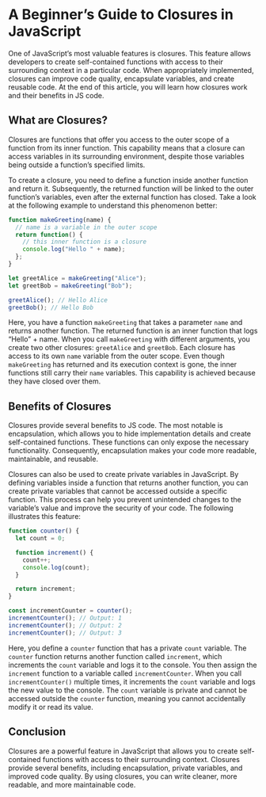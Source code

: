 # A Beginner’s Guide to Closures in JavaScript
One of JavaScript’s most valuable features is closures. This feature allows developers to create self-contained functions with access to their surrounding context in a particular code. 
When appropriately implemented, closures can improve code quality, encapsulate variables, and create reusable code. At the end of this article, you will learn how closures work and their benefits in JS code.

## What are Closures?

Closures are functions that offer you access to the outer scope of a function from its inner function. This capability means that a closure can access variables in its surrounding environment, despite those variables being outside a function’s specified limits. 

To create a closure, you need to define a function inside another function and return it. Subsequently, the returned function will be linked to the outer function’s variables, even after the external function has closed. Take a look at the following example to understand this phenomenon better:

```javascript
function makeGreeting(name) {
  // name is a variable in the outer scope
  return function() {
    // this inner function is a closure
    console.log("Hello " + name);
  };
}

let greetAlice = makeGreeting("Alice");
let greetBob = makeGreeting("Bob");

greetAlice(); // Hello Alice
greetBob(); // Hello Bob
```


Here, you have a function `makeGreeting` that takes a parameter `name` and returns another function. The returned function is an inner function that logs “Hello” + name.
When you call `makeGreeting` with different arguments, you create two other closures: `greetAlice` and `greetBob`. Each closure has access to its own `name` variable from the outer scope.
Even though `makeGreeting` has returned and its execution context is gone, the inner functions still carry their `name` variables. This capability is achieved because they have closed over them.

## Benefits of Closures

Closures provide several benefits to JS code. The most notable is encapsulation, which allows you to hide implementation details and create self-contained functions. These functions can only expose the necessary functionality. Consequently, encapsulation makes your code more readable, maintainable, and reusable.

Closures can also be used to create private variables in JavaScript. By defining variables inside a function that returns another function, you can create private variables that cannot be accessed outside a specific function. This process can help you prevent unintended changes to the variable’s value and improve the security of your code. The following illustrates this feature:

```javascript
function counter() {
  let count = 0;

  function increment() {
    count++;
    console.log(count);
  }

  return increment;
}

const incrementCounter = counter();
incrementCounter(); // Output: 1
incrementCounter(); // Output: 2
incrementCounter(); // Output: 3
```


Here, you define a `counter` function that has a private `count` variable. The `counter` function returns another function called `increment`, which increments the `count` variable and logs it to the console. You then assign the `increment` function to a variable called `incrementCounter`.
When you call `incrementCounter()` multiple times, it increments the `count` variable and logs the new value to the console. The `count` variable is private and cannot be accessed outside the `counter` function, meaning you cannot accidentally modify it or read its value.

## Conclusion

Closures are a powerful feature in JavaScript that allows you to create self-contained functions with access to their surrounding context. Closures provide several benefits, including encapsulation, private variables, and improved code quality. By using closures, you can write cleaner, more readable, and more maintainable code.
